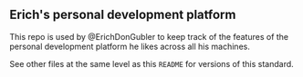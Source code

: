 ## Erich's personal development platform

This repo is used by @ErichDonGubler to keep track of the features of the
personal development platform he likes across all his machines.

See other files at the same level as this `README` for versions of this
standard.
